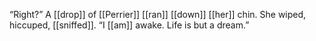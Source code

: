 “Right?” A [[drop]] of [[Perrier]] [[ran]] [[down]] [[her]] chin. She wiped, hiccuped, [[sniffed]]. “I [[am]] awake. Life is but a dream.”
